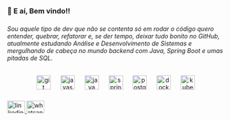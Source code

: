 <h3 align="left">👋 E aí, Bem vindo!!</h3>

###

<h6 align="left">Sou aquele tipo de dev que não se contenta só em rodar o código quero entender, quebrar, refatorar e, se der tempo, deixar tudo bonito no GitHub, atualmente estudando Análise e Desenvolvimento de Sistemas e mergulhando de cabeça no mundo backend com Java, Spring Boot e umas pitadas de SQL.</h6>

###

<div align="center">
  <img src="https://cdn.jsdelivr.net/gh/devicons/devicon/icons/git/git-original.svg" height="33" alt="git logo"  />
  <img width="15" />
  <img src="https://cdn.jsdelivr.net/gh/devicons/devicon/icons/javascript/javascript-original.svg" height="33" alt="javascript logo"  />
  <img width="15" />
  <img src="https://cdn.jsdelivr.net/gh/devicons/devicon/icons/java/java-original.svg" height="33" alt="java logo"  />
  <img width="15" />
  <img src="https://cdn.jsdelivr.net/gh/devicons/devicon/icons/spring/spring-original.svg" height="33" alt="spring logo"  />
  <img width="15" />
  <img src="https://cdn.jsdelivr.net/gh/devicons/devicon/icons/postgresql/postgresql-original.svg" height="33" alt="postgresql logo"  />
  <img width="15" />
  <img src="https://cdn.jsdelivr.net/gh/devicons/devicon/icons/docker/docker-original.svg" height="33" alt="docker logo"  />
  <img width="15" />
  <img src="https://cdn.jsdelivr.net/gh/devicons/devicon/icons/kubernetes/kubernetes-plain.svg" height="33" alt="kubernetes logo"  />
</div>

###

<div align="left">
  <a href="www.linkedin.com/in/igor-agiani" target="_blank">
    <img src="https://raw.githubusercontent.com/maurodesouza/profile-readme-generator/master/src/assets/icons/social/linkedin/default.svg" width="41" height="29" alt="linkedin logo"  />
  </a>
  <a href="https://wa.me/5511945073325" target="_blank">
    <img src="https://raw.githubusercontent.com/maurodesouza/profile-readme-generator/master/src/assets/icons/social/whatsapp/default.svg" width="41" height="29" alt="whatsapp logo"  />
  </a>
</div>

###
